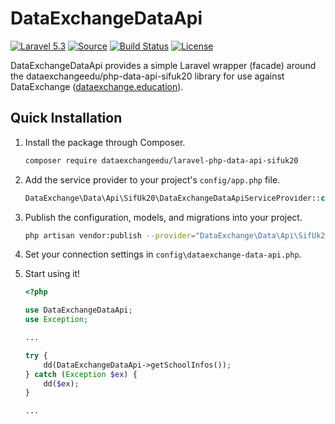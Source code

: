 # DataExchangeDataApi

[![Laravel 5.3](https://img.shields.io/badge/Laravel-5.3-orange.svg?style=flat-square)](http://laravel.com)
[![Source](http://img.shields.io/badge/source-dataexchangeedu/laravel--php--data--api--sifuk20-blue.svg?style=flat-square)](https://github.com/dataexchangeedu/laravel-php-data-api-sifuk20)
[![Build Status](https://travis-ci.org/dataexchangeedu/laravel-php-data-api-sifuk20.svg?branch=master)](https://travis-ci.org/dataexchangeedu/laravel-php-data-api-sifuk20)
[![License](http://img.shields.io/badge/license-MIT-brightgreen.svg?style=flat-square)](https://tldrlegal.com/license/mit-license)

DataExchangeDataApi provides a simple Laravel wrapper (facade) around the dataexchangeedu/php-data-api-sifuk20 library for use against DataExchange ([dataexchange.education](https://dataexchange.education)).

## Quick Installation

1. Install the package through Composer.

    ```bash
    composer require dataexchangeedu/laravel-php-data-api-sifuk20
    ```

1. Add the service provider to your project's `config/app.php` file.

    ```php
    DataExchange\Data\Api\SifUk20\DataExchangeDataApiServiceProvider::class,
    ```

1. Publish the configuration, models, and migrations into your project.

    ```bash
    php artisan vendor:publish --provider="DataExchange\Data\Api\SifUk20\DataExchangeDataApiServiceProvider"
    ```

1. Set your connection settings in `config\dataexchange-data-api.php`.

1. Start using it!

    ```PHP
    <?php

    use DataExchangeDataApi;
    use Exception;

    ...

    try {
        dd(DataExchangeDataApi->getSchoolInfos());
    } catch (Exception $ex) {
        dd($ex);
    }

    ...
    ```
